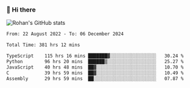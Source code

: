 ### 👋 Hi there 

<!--
**rohznmdev/rohznmdev** is a ✨ _special_ ✨ repository because its `README.md` (this file) appears on your GitHub profile.

Here are some ideas to get you started:

- 🔭 I’m currently working on ...
- 🌱 I’m currently learning Ruby and Ruby on Rails
- 👯 I’m looking to collaborate on ...
- 🤔 I’m looking for help with ...
- 💬 Ask me about ...
- 📫 How to reach me: ...
- 😄 Pronouns: ...
- ⚡ Fun fact: ...
-->
![Rohan's GitHub stats](https://github-readme-stats.vercel.app/api?username=rohznmdev&theme=dark&show_icons=true)

<!--START_SECTION:waka-->

```txt
From: 22 August 2022 - To: 06 December 2024

Total Time: 381 hrs 12 mins

TypeScript    115 hrs 16 mins ███████▓░░░░░░░░░░░░░░░░░   30.24 %
Python        96 hrs 20 mins  ██████▒░░░░░░░░░░░░░░░░░░   25.27 %
JavaScript    40 hrs 48 mins  ██▓░░░░░░░░░░░░░░░░░░░░░░   10.70 %
C             39 hrs 59 mins  ██▓░░░░░░░░░░░░░░░░░░░░░░   10.49 %
Assembly      29 hrs 59 mins  ██░░░░░░░░░░░░░░░░░░░░░░░   07.87 %
```

<!--END_SECTION:waka-->
